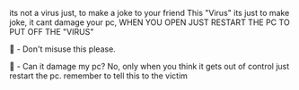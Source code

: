 its not a virus just, to make a joke to your friend
This "Virus" its just to make joke, it cant damage your pc, WHEN YOU OPEN JUST RESTART THE PC TO PUT OFF THE "VIRUS"

👀 - Don't misuse this please.

🤔 - Can it damage my pc? No, only when you think it gets out of control just restart the pc. remember to tell this to the victim



